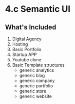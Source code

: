 # 4.c Semantic UI

## What's Included
1. Digital Agency
2. Hosting
3. Basic Portfolio
4. Startup APP
5. Youtube clone
6. Basic Template structures
    - generic analytics
    - generic blog
    - generic company
    - generic portfolio
    - generic store
    - generic website


